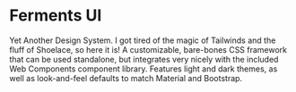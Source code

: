 # Ferments UI

Yet Another Design System. I got tired of the magic of Tailwinds and the fluff of Shoelace, so here it is! A customizable, bare-bones CSS framework that can be used standalone, but integrates very nicely with the included Web Components component library. Features light and dark themes, as well as look-and-feel defaults to match Material and Bootstrap.
